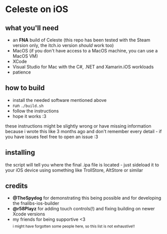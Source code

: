 # Celeste on iOS

## what you'll need
- an **FNA** build of Celeste (this repo has been tested with the Steam version only, the itch.io version *should* work too)
- MacOS (if you don't have access to a MacOS machine, you can use a MacOS VM)
- XCode
- Visual Studio for Mac with the C#, .NET and Xamarin.iOS workloads
- patience

## how to build
- install the needed software mentioned above
- run `./build.sh`
- follow the instructions
- hope it works :3

these instructions might be slightly wrong or have missing information because i wrote this like 3 months ago and don't remember every detail - if you have issues feel free to open an issue :3

## installing
the script will tell you where the final .ipa file is located - just sideload it to your iOS device using something like TrollStore, AltStore or similar

## credits
- **@TheSpydog** for demonstrating this being possible and for developing the fnalibs-ios-builder
- **@r58Playz** for adding touch controls(!) and fixing building on newer Xcode versions
- my friends for being supportive <3
<br><sub>i might have forgotten some people here, so this list is not exhaustive!!</sub>
